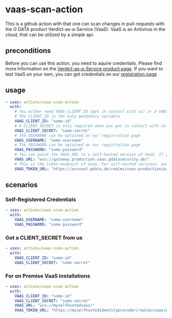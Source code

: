 # vaas-scan-action

This is a github action with that one can scan changes in pull-requests with the G DATA product Verdict-as-a-Service (VaaS). VaaS is an Antivirus in the cloud, that can be utilized by a simple api.

## preconditions

Before you can use this action, you need to aquire credentials. Please find more Information on the [Verdict-as-a-Service product page](https://www.gdata.de/business/security-services/verdict-as-a-service). If you want to test VaaS on your own, you can get credentials on our [registration page](https://vaas.gdata.de/)

## usage

```yaml
- uses: actions/vaas-scan-action
  with:
    # You either need VAAS_CLIENT_ID (get in contact with us) or a VAAS_USERNAME (use the self registration (trial))
    # The CLIENT_ID is the only mendatory variable
    VAAS_CLIENT_ID: "some-id"
    # A CLIENT_SECRET is only required when you got in contact with us
    VAAS_CLIENT_SECRET: "some-secret"
    # The USERNAME can be optained on our registration page
    VAAS_USERNAME: "some-username"
    # The PASSWORD can be optained on our registration page
    VAAS_PASSWORD: "some-password"
    # You can point the VAAS_URL to a self-hosted version of VaaS. If you need that, please get in contact with us.
    VAAS_URL: "wss://gateway.production.vaas.gdatasecurity.de/"
    # This is the token-endpoint of VaaS. For self-hosted versions, you need to change this url too.
    VAAS_TOKEN_URL: "https://account.gdata.de/realms/vaas-production/protocol/openid-connect/token"
```

## scenarios

### Self-Registered Credentials

```yaml
- uses: actions/vaas-scan-action
  with:
    VAAS_USERNAME: "some-username"
    VAAS_PASSWORD: "some-password"
```

### Got a CLIENT_SECRET from us

```yaml
- uses: actions/vaas-scan-action
  with:
    VAAS_CLIENT_ID: "some-id"
    VAAS_CLIENT_SECRET: "some-secret"
```

### For on Premise VaaS installations

```yaml
- uses: actions/vaas-scan-action
  with:
    VAAS_CLIENT_ID: "some-id"
    VAAS_CLIENT_SECRET: "some-secret"
    VAAS_URL: "wss://myselfhostedvaas/"
    VAAS_TOKEN_URL: "https://myselfhostedidentityprovider/realms/vaas/protocol/openid-connect/token"
```